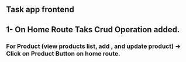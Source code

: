 ## Task app frontend

## 1- On Home Route Taks Crud Operation added.

### For Product (view products list, add , and update product) -> Click on Product Button on home route.
